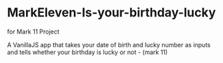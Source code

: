 # MarkEleven-Is-your-birthday-lucky
for Mark 11 Project

A VanillaJS app that takes your date of birth and lucky number as inputs and tells whether your birthday is lucky or not - (mark 11)
